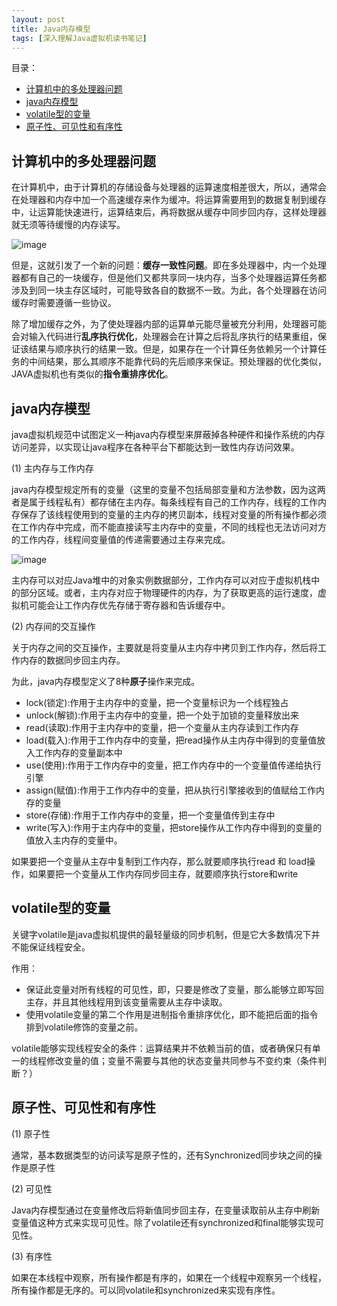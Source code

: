 ```yaml
---
layout: post
title: Java内存模型
tags: [深入理解Java虚拟机读书笔记]
---
```

目录：
- [计算机中的多处理器问题](#计算机中的多处理器问题)
- [java内存模型](#java内存模型)
- [volatile型的变量](#volatile型的变量)
- [原子性、可见性和有序性](#原子性、可见性和有序性)

## 计算机中的多处理器问题

在计算机中，由于计算机的存储设备与处理器的运算速度相差很大，所以，通常会在处理器和内存中加一个高速缓存来作为缓冲。将运算需要用到的数据复制到缓存中，让运算能快速进行，运算结束后，再将数据从缓存中同步回内存，这样处理器就无须等待缓慢的内存读写。

![image](https://ruanwenjun.github.io/images/memory/jisuanjimemory.png)

但是，这就引发了一个新的问题：**缓存一致性问题**。即在多处理器中，内一个处理器都有自己的一块缓存，但是他们又都共享同一块内存，当多个处理器运算任务都涉及到同一块主存区域时，可能导致各自的数据不一致。为此，各个处理器在访问缓存时需要遵循一些协议。

除了增加缓存之外，为了使处理器内部的运算单元能尽量被充分利用，处理器可能会对输入代码进行**乱序执行优化**，处理器会在计算之后将乱序执行的结果重组，保证该结果与顺序执行的结果一致。但是，如果存在一个计算任务依赖另一个计算任务的中间结果，那么其顺序不能靠代码的先后顺序来保证。预处理器的优化类似，JAVA虚拟机也有类似的**指令重排序优化**。

## java内存模型

java虚拟机规范中试图定义一种java内存模型来屏蔽掉各种硬件和操作系统的内存访问差异，以实现让java程序在各种平台下都能达到一致性内存访问效果。

(1) 主内存与工作内存

java内存模型规定所有的变量（这里的变量不包括局部变量和方法参数，因为这两者是属于线程私有）都存储在主内存。每条线程有自己的工作内存，线程的工作内存保存了该线程使用到的变量的主内存的拷贝副本，线程对变量的所有操作都必须在工作内存中完成，而不能直接读写主内存中的变量，不同的线程也无法访问对方的工作内存，线程间变量值的传递需要通过主存来完成。

![image](https://ruanwenjun.github.io/images/memory/jvmmemory.png)

主内存可以对应Java堆中的对象实例数据部分，工作内存可以对应于虚拟机栈中的部分区域。或者，主内存对应于物理硬件的内存，为了获取更高的运行速度，虚拟机可能会让工作内存优先存储于寄存器和告诉缓存中。

(2) 内存间的交互操作

关于内存之间的交互操作，主要就是将变量从主内存中拷贝到工作内存，然后将工作内存的数据同步回主内存。

为此，java内存模型定义了8种**原子**操作来完成。

- lock(锁定):作用于主内存中的变量，把一个变量标识为一个线程独占
- unlock(解锁):作用于主内存中的变量，把一个处于加锁的变量释放出来
- read(读取):作用于主内存中的变量，把一个变量从主内存读到工作内存
- load(载入):作用于工作内存中的变量，把read操作从主内存中得到的变量值放入工作内存的变量副本中
- use(使用):作用于工作内存中的变量，把工作内存中的一个变量值传递给执行引擎
- assign(赋值):作用于工作内存中的变量，把从执行引擎接收到的值赋给工作内存的变量
- store(存储):作用于工作内存中的变量，把一个变量值传到主存中
- write(写入):作用于主内存中的变量，把store操作从工作内存中得到的变量的值放入主内存的变量中。

如果要把一个变量从主存中复制到工作内存，那么就要顺序执行read 和 load操作，如果要把一个变量从工作内存同步回主存，就要顺序执行store和write

## volatile型的变量

关键字volatile是java虚拟机提供的最轻量级的同步机制，但是它大多数情况下并不能保证线程安全。

作用：

- 保证此变量对所有线程的可见性，即，只要是修改了变量，那么能够立即写回主存，并且其他线程用到该变量需要从主存中读取。
- 使用volatile变量的第二个作用是进制指令重排序优化，即不能把后面的指令排到volatile修饰的变量之前。

volatile能够实现线程安全的条件：运算结果并不依赖当前的值，或者确保只有单一的线程修改变量的值；变量不需要与其他的状态变量共同参与不变约束（条件判断？）

## 原子性、可见性和有序性

(1) 原子性

通常，基本数据类型的访问读写是原子性的，还有Synchronized同步块之间的操作是原子性

(2) 可见性

Java内存模型通过在变量修改后将新值同步回主存，在变量读取前从主存中刷新变量值这种方式来实现可见性。除了volatile还有synchronized和final能够实现可见性。

(3) 有序性

如果在本线程中观察，所有操作都是有序的，如果在一个线程中观察另一个线程，所有操作都是无序的。可以同volatile和synchronized来实现有序性。

